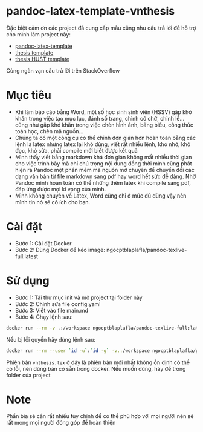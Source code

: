 pandoc-latex-template-vnthesis
===
Đặc biệt cảm ơn các project đã cung cấp mẫu cũng như câu trả lời để hỗ trợ cho mình làm project này:

- [pandoc-latex-template](https://github.com/Wandmalfarbe/pandoc-latex-template)
- [thesis template](https://github.com/DoHaiSon/Master_Thesis)
- [thesis HUST template](https://www.overleaf.com/latex/templates/bia-triet/ydjvggvbkvhg)

Cùng ngàn vạn câu trả lời trên StackOverflow

# Mục tiêu

- Khi làm báo cáo bằng Word, một số học sinh sinh viên (HSSV) gặp khó khăn trong việc tạo mục lục, đánh số trang, chỉnh
  cỡ chữ, chỉnh lề... cũng như gặp khó khăn trong việc chèn hình ảnh, bảng biểu, công thức toán học, chèn mã nguồn...
- Chúng ta có một công cụ có thể chỉnh đơn giản hơn hoàn toàn bằng các lệnh là latex nhưng latex lại khó dùng, viết rất 
nhiều lệnh, khó nhớ, khó đọc, khó sửa, phải compile mới biết được kết quả
- Mình thấy viết bằng markdown khá đơn giản không mất nhiều thời gian cho việc trình bày mà chỉ chú trọng nội dung đồng 
thời mình cũng phát hiện ra Pandoc một phần mềm mã nguồn mở chuyên để chuyển đổi các dạng văn bản từ file markdown sang
pdf hay word hết sức dễ dàng. Nhờ Pandoc mình hoàn toàn có thể những thêm latex khi compile sang pdf, đáp ứng được mọi kì
vọng của mình.
- Mình không chuyên về Latex, Word cũng chỉ ở mức đủ dùng vậy nên mình tin nó sẽ có ích cho bạn.

# Cài đặt
- Bước 1: Cài đặt Docker
- Bước 2: Dùng Docker để kéo image: ngocptblaplafla/pandoc-texlive-full:latest

# Sử dụng
- Bước 1: Tải thư mục init và mở project tại folder này
- Bước 2: Chỉnh sửa file config.yaml  
- Bước 3: Viết vào file main.md  
- Bước 4: Chạy lệnh sau: 
```bash
docker run --rm -v .:/workspace ngocptblaplafla/pandoc-texlive-full:latest --defaults vnthesis main.md "$@"
```
Nếu bị lỗi quyền hãy dùng lệnh sau:
```bash
docker run --rm --user `id -u`:`id -g` -v.:/workspace ngocptblaplafla/pandoc-texlive-full:latest --defaults vnthesis main.md "$@"
```

Phiên bản `vnthesis.tex` ở đây là phiên bản mới nhất không ổn định có thể có lỗi, nên dùng bản có sẵn trong docker.
Nếu muốn dùng, hãy để trong folder của project 

# Note
Phần bìa sẽ cần rất nhiều tùy chỉnh để có thể phù hợp với mọi người nên sẽ rất mong mọi người đóng góp để hoàn thiện
